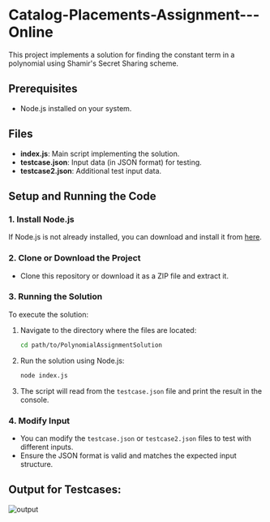 # Catalog-Placements-Assignment---Online

This project implements a solution for finding the constant term in a polynomial using Shamir's Secret Sharing scheme.

## Prerequisites

- Node.js installed on your system.

## Files

- **index.js**: Main script implementing the solution.
- **testcase.json**: Input data (in JSON format) for testing.
- **testcase2.json**: Additional test input data.

## Setup and Running the Code

### 1. Install Node.js

If Node.js is not already installed, you can download and install it from [here](https://nodejs.org/).

### 2. Clone or Download the Project

- Clone this repository or download it as a ZIP file and extract it.

### 3. Running the Solution

To execute the solution:

1. Navigate to the directory where the files are located:

   ```bash
   cd path/to/PolynomialAssignmentSolution
   ```

2. Run the solution using Node.js:

   ```bash
   node index.js
   ```

3. The script will read from the `testcase.json` file and print the result in the console.

### 4. Modify Input

- You can modify the `testcase.json` or `testcase2.json` files to test with different inputs.
- Ensure the JSON format is valid and matches the expected input structure.

## Output for Testcases:

![output](https://github.com/user-attachments/assets/541ba216-ace2-4b6a-9053-682cd9d4b190)
